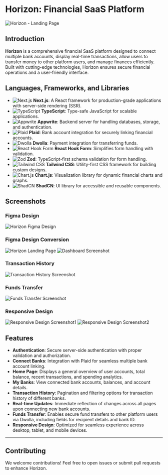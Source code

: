 # Horizon: Financial SaaS Platform

![Horizon - Landing Page]()

## Introduction

**Horizon** is a comprehensive financial SaaS platform designed to connect multiple bank accounts, display real-time transactions, allow users to transfer money to other platform users, and manage finances efficiently. Built with cutting-edge technologies, Horizon ensures secure financial operations and a user-friendly interface.

## Languages, Frameworks, and Libraries

- ![Next.js](https://img.shields.io/badge/Next.js-000000?style=for-the-badge&logo=next.js&logoColor=white) **Next.js**: A React framework for production-grade applications with server-side rendering (SSR).
- ![TypeScript](https://img.shields.io/badge/TypeScript-3178C6?style=for-the-badge&logo=typescript&logoColor=white) **TypeScript**: Type-safe JavaScript for scalable applications.
- ![Appwrite](https://img.shields.io/badge/Appwrite-222222?style=for-the-badge&logo=appwrite&logoColor=white) **Appwrite**: Backend server for handling databases, storage, and authentication.
- ![Plaid](https://img.shields.io/badge/Plaid-00BFFF?style=for-the-badge&logo=plaid&logoColor=white) **Plaid**: Bank account integration for securely linking financial accounts.
- ![Dwolla](https://img.shields.io/badge/Dwolla-FF6347?style=for-the-badge&logo=dwolla&logoColor=white) **Dwolla**: Payment integration for transferring funds.
- ![React Hook Form](https://img.shields.io/badge/React--Hook--Form-00D8FF?style=for-the-badge&logo=react&logoColor=white) **React Hook Form**: Simplifies form handling with validation.
- ![Zod](https://img.shields.io/badge/Zod-F28D1A?style=for-the-badge&logo=none&logoColor=white) **Zod**: TypeScript-first schema validation for form handling.
- ![Tailwind CSS](https://img.shields.io/badge/Tailwind--CSS-06B6D4?style=for-the-badge&logo=tailwindcss&logoColor=white) **Tailwind CSS**: Utility-first CSS framework for building custom designs.
- ![Chart.js](https://img.shields.io/badge/Chart.js-F00?style=for-the-badge&logo=chartdotjs&logoColor=white) **Chart.js**: Visualization library for dynamic financial charts and graphs.
- ![ShadCN](https://img.shields.io/badge/ShadCN-6B7280?style=for-the-badge&logo=none&logoColor=white) **ShadCN**: UI library for accessible and reusable components.

## Screenshots

### Figma Design

![Horizon Figma Design]()

### Figma Design Conversion

![Horizon Landing Page]()
![Dashboard Screenshot]()

### Transaction History

![Transaction History Screenshot]()

### Funds Transfer

![Funds Transfer Screenshot]()

### Responsive Design

![Responsive Design Screenshot1]()
![Responsive Design Screenshot2]()

## Features

- **Authentication**: Secure server-side authentication with proper validation and authorization.
- **Connect Banks**: Integration with Plaid for seamless multiple bank account linking.
- **Home Page**: Displays a general overview of user accounts, total balance, recent transactions, and spending analytics.
- **My Banks**: View connected bank accounts, balances, and account details.
- **Transaction History**: Pagination and filtering options for transaction history of different banks.
- **Real-time Updates**: Immediate reflection of changes across all pages upon connecting new bank accounts.
- **Funds Transfer**: Enables secure fund transfers to other platform users via Dwolla, including fields for recipient details and bank ID.
- **Responsive Design**: Optimized for seamless experience across desktop, tablet, and mobile devices.

---

## Contributing

We welcome contributions! Feel free to open issues or submit pull requests to enhance Horizon.
